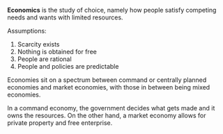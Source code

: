 **Economics** is the study of choice, namely how people satisfy competing needs and wants with limited resources. 

Assumptions:

1. Scarcity exists
2. Nothing is obtained for free
3. People are rational
4. People and policies are predictable

Economies sit on a spectrum between command or centrally planned economies and market economies, with those in between being mixed economies. 

In a command economy, the government decides what gets made and it owns the resources. On the other hand, a market economy allows for private property and free enterprise.

